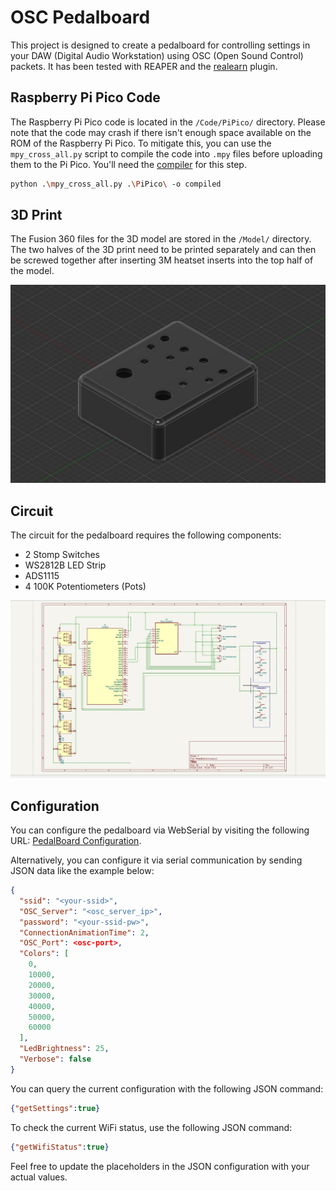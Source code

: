 # OSC Pedalboard

This project is designed to create a pedalboard for controlling settings in your DAW (Digital Audio Workstation) using OSC (Open Sound Control) packets. It has been tested with REAPER and the [realearn](https://www.helgoboss.org/projects/realearn/) plugin.

## Raspberry Pi Pico Code

The Raspberry Pi Pico code is located in the `/Code/PiPico/` directory. Please note that the code may crash if there isn't enough space available on the ROM of the Raspberry Pi Pico. To mitigate this, you can use the `mpy_cross_all.py` script to compile the code into `.mpy` files before uploading them to the Pi Pico. You'll need the [compiler](https://github.com/micropython/micropython/tree/master/mpy-cross) for this step.

```bash
python .\mpy_cross_all.py .\PiPico\ -o compiled
```

## 3D Print

The Fusion 360 files for the 3D model are stored in the `/Model/` directory. The two halves of the 3D print need to be printed separately and can then be screwed together after inserting 3M heatset inserts into the top half of the model.

![Model](./attachments/model.jpg)

## Circuit

The circuit for the pedalboard requires the following components:

- 2 Stomp Switches
- WS2812B LED Strip
- ADS1115
- 4 100K Potentiometers (Pots)

![Circuit](./attachments/circuit.jpg)

## Configuration

You can configure the pedalboard via WebSerial by visiting the following URL: [PedalBoard Configuration](https://draguve.github.io/PedalBoard/).

Alternatively, you can configure it via serial communication by sending JSON data like the example below:

```json
{
  "ssid": "<your-ssid>",
  "OSC_Server": "<osc_server_ip>",
  "password": "<your-ssid-pw>",
  "ConnectionAnimationTime": 2,
  "OSC_Port": <osc-port>,
  "Colors": [
    0,
    10000,
    20000,
    30000,
    40000,
    50000,
    60000
  ],
  "LedBrightness": 25,
  "Verbose": false
}
```

You can query the current configuration with the following JSON command:

```json
{"getSettings":true}
```

To check the current WiFi status, use the following JSON command:

```json
{"getWifiStatus":true}
```

Feel free to update the placeholders in the JSON configuration with your actual values.